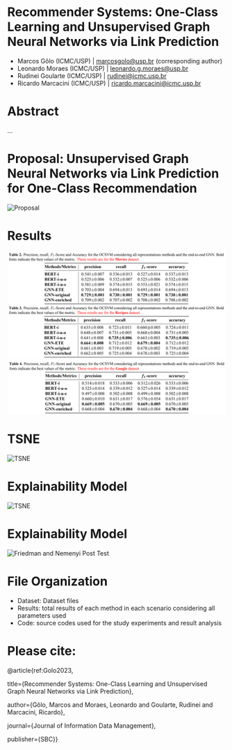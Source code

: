 # Recommender Systems: One-Class Learning and Unsupervised Graph Neural Networks via Link Prediction

- Marcos Gôlo (ICMC/USP) | marcosgolo@usp.br (corresponding author)
- Leonardo Moraes (ICMC/USP) | leonardo.g.moraes@usp.br
- Rudinei Goularte (ICMC/USP) | rudinei@icmc.usp.br
- Ricardo Marcacini (ICMC/USP) | ricardo.marcacini@icmc.usp.br

# Abstract
...

# Proposal: Unsupervised Graph Neural Networks via Link Prediction for One-Class Recommendation
![Proposal](/images/proposal.jpg)

# Results
![Movies Results](/images/results1.png)
![Recipes Results](/images/results2.png)
![Google Results](/images/results3.png)

# TSNE
![TSNE](/images/TSNE.png)

# Explainability Model
![TSNE](/images/exp.png)

# Explainability Model
![Friedman and Nemenyi Post Test](/images/nemenyi.png)

# File Organization
- Dataset: Dataset files
- Results: total results of each method in each scenario considering all parameters used
- Code: source codes used for the study experiments and result analysis

# Please cite:

@article{ref:Golo2023,

  title={Recommender Systems: One-Class Learning and Unsupervised Graph Neural Networks via Link Prediction},
  
  author={Gôlo, Marcos and Moraes, Leonardo and Goularte, Rudinei and Marcacini, Ricardo},
  
  journal={Journal of Information Data Management},
  
  publisher={SBC}}
